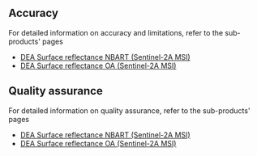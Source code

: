 ## Accuracy

For detailed information on accuracy and limitations, refer to the sub-products' pages

* [DEA Surface reflectance NBART (Sentinel-2A MSI)](https://cmi.ga.gov.au/data-products/dea/671/dea-surface-reflectance-nbart-sentinel-2a-msi)
* [DEA Surface reflectance OA (Sentinel-2A MSI)](https://cmi.ga.gov.au/data-products/dea/677/dea-surface-reflectance-oa-sentinel-2a-msi)

## Quality assurance

For detailed information on quality assurance, refer to the sub-products' pages

* [DEA Surface reflectance NBART (Sentinel-2A MSI)](https://cmi.ga.gov.au/data-products/dea/671/dea-surface-reflectance-nbart-sentinel-2a-msi)
* [DEA Surface reflectance OA (Sentinel-2A MSI)](https://cmi.ga.gov.au/data-products/dea/677/dea-surface-reflectance-oa-sentinel-2a-msi)

